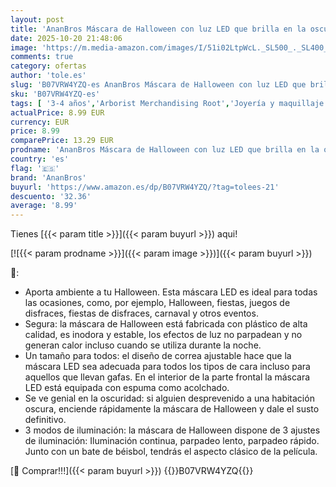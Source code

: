 ```yaml
---
layout: post
title: 'AnanBros Máscara de Halloween con luz LED que brilla en la oscuridad  3 modos de iluminación para juegos de disfraces  cosplay y fiestas'
date: 2025-10-20 21:48:06
image: 'https://m.media-amazon.com/images/I/51i02LtpWcL._SL500_._SL400_.jpg'
comments: true
category: ofertas
author: 'tole.es'
slug: 'B07VRW4YZQ-es AnanBros Máscara de Halloween con luz LED que brilla en la...'
sku: 'B07VRW4YZQ-es'
tags: [ '3-4 años','Arborist Merchandising Root','Joyería y maquillaje para niños','Juegos de imitación','Juguetes','Juguetes y juegos','Máscaras para adultos','Self Service','Special Features Stores','ananbros','b6d17eda-2c26-45ed-a098-453a9f96e839_0','b6d17eda-2c26-45ed-a098-453a9f96e839_1801','halloween','🇪🇸', ]
actualPrice: 8.99 EUR
currency: EUR
price: 8.99
comparePrice: 13.29 EUR
prodname: 'AnanBros Máscara de Halloween con luz LED que brilla en la oscuridad  3 modos de iluminación para juegos de disfraces  cosplay y fiestas'
country: 'es'
flag: '🇪🇸'
brand: 'AnanBros'
buyurl: 'https://www.amazon.es/dp/B07VRW4YZQ/?tag=tolees-21'
descuento: '32.36'
average: '8.99'
---
```


Tienes [{{< param title >}}]({{< param buyurl >}}) aqui!

[![{{< param prodname >}}]({{< param image >}})]({{< param buyurl >}})

🔎:

- Aporta ambiente a tu Halloween. Esta máscara LED es ideal para todas las ocasiones, como, por ejemplo, Halloween, fiestas, juegos de disfraces, fiestas de disfraces, carnaval y otros eventos.
- Segura: la máscara de Halloween está fabricada con plástico de alta calidad, es inodora y estable, los efectos de luz no parpadean y no generan calor incluso cuando se utiliza durante la noche.
- Un tamaño para todos: el diseño de correa ajustable hace que la máscara LED sea adecuada para todos los tipos de cara incluso para aquellos que llevan gafas. En el interior de la parte frontal la máscara LED está equipada con espuma como acolchado.
- Se ve genial en la oscuridad: si alguien desprevenido a una habitación oscura, enciende rápidamente la máscara de Halloween y dale el susto definitivo.
- 3 modos de iluminación: la máscara de Halloween dispone de 3 ajustes de iluminación: Iluminación continua, parpadeo lento, parpadeo rápido. Junto con un bate de béisbol, tendrás el aspecto clásico de la película.

[🛒 Comprar!!!]({{< param buyurl >}})
{{<world>}}B07VRW4YZQ{{</world>}}
